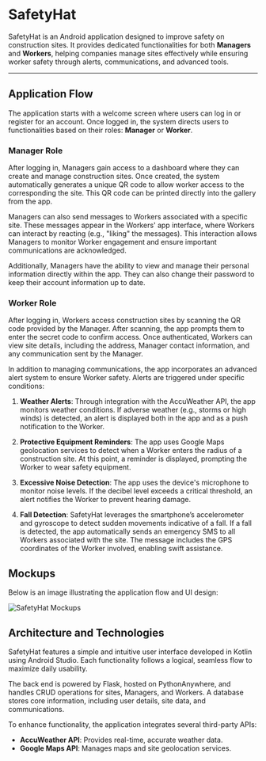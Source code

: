 # SafetyHat

SafetyHat is an Android application designed to improve safety on construction sites. It provides dedicated functionalities for both **Managers** and **Workers**, helping companies manage sites effectively while ensuring worker safety through alerts, communications, and advanced tools.

---

## Application Flow

The application starts with a welcome screen where users can log in or register for an account. Once logged in, the system directs users to functionalities based on their roles: **Manager** or **Worker**.

### Manager Role

After logging in, Managers gain access to a dashboard where they can create and manage construction sites. Once created, the system automatically generates a unique QR code to allow worker access to the corresponding the site. This QR code can be printed directly into the gallery from the app.

Managers can also send messages to Workers associated with a specific site. These messages appear in the Workers' app interface, where Workers can interact by reacting (e.g., "liking" the messages). This interaction allows Managers to monitor Worker engagement and ensure important communications are acknowledged.

Additionally, Managers have the ability to view and manage their personal information directly within the app. They can also change their password to keep their account information up to date.

### Worker Role

After logging in, Workers access construction sites by scanning the QR code provided by the Manager. After scanning, the app prompts them to enter the secret code to confirm access. Once authenticated, Workers can view site details, including the address, Manager contact information, and any communication sent by the Manager.

In addition to managing communications, the app incorporates an advanced alert system to ensure Worker safety. Alerts are triggered under specific conditions:

1. **Weather Alerts**: Through integration with the AccuWeather API, the app monitors weather conditions. If adverse weather (e.g., storms or high winds) is detected, an alert is displayed both in the app and as a push notification to the Worker.

2. **Protective Equipment Reminders**: The app uses Google Maps geolocation services to detect when a Worker enters the radius of a construction site. At this point, a reminder is displayed, prompting the Worker to wear safety equipment.

3. **Excessive Noise Detection**: The app uses the device's microphone to monitor noise levels. If the decibel level exceeds a critical threshold, an alert notifies the Worker to prevent hearing damage.

4. **Fall Detection**: SafetyHat leverages the smartphone’s accelerometer and gyroscope to detect sudden movements indicative of a fall. If a fall is detected, the app automatically sends an emergency SMS to all Workers associated with the site. The message includes the GPS coordinates of the Worker involved, enabling swift assistance.

## Mockups

Below is an image illustrating the application flow and UI design:

![SafetyHat Mockups](path/to/mockup/image.png)

## Architecture and Technologies

SafetyHat features a simple and intuitive user interface developed in Kotlin using Android Studio. Each functionality follows a logical, seamless flow to maximize daily usability.

The back end is powered by Flask, hosted on PythonAnywhere, and handles CRUD operations for sites, Managers, and Workers. A database stores core information, including user details, site data, and communications.

To enhance functionality, the application integrates several third-party APIs:
- **AccuWeather API**: Provides real-time, accurate weather data.
- **Google Maps API**: Manages maps and site geolocation services.


